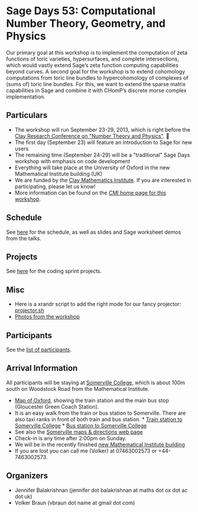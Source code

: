 

# Sage Days 53: Computational Number Theory, Geometry, and Physics

Our primary goal at this workshop is to implement the computation of zeta functions of toric varieties, hypersurfaces, and complete intersections, which would vastly extend Sage’s zeta function computing capabilities beyond curves.  A second goal for the workshop is to extend cohomology computations from toric line bundles to hypercohomology of complexes of (sums of) toric line bundles. For this, we want to extend the sparse matrix capabilities in Sage and combine it with CHomP’s discrete morse complex implementation. 


## Particulars

   * The workshop will run September 23-29, 2013, which is right before the <a class="http" href="http://www.claymath.org/workshops/NTP/">Clay Research Conference on "Number Theory and Physics"</a>.  
   * The first day (September 23) will feature an introduction to Sage for new users 
   * The remaining time (September 24-29) will be a "traditional" Sage Days workshop with emphasis on code development 
   * Everything will take place at the University of Oxford in the new Mathematical Institute building (UK) 
   * We are funded by the <a class="http" href="http://www.claymath.org">Clay Mathematics Institute</a>. If you are interested in participating, please let us know!  
   * More information can be found on the <a class="http" href="http://www.claymath.org/workshops/CNTGP/">CMI home page for this workshop</a>. 

## Schedule

See <a href="/days53/schedule">here</a> for the schedule, as well as slides and Sage worksheet demos from the talks. 


## Projects

See <a href="/days53/projects">here</a> for the coding sprint projects. 


## Misc

* Here is a xrandr script to add the right mode for our fancy projector: <a href="days53/projector.sh">projector.sh</a> 
* <a class="https" href="https://plus.google.com/u/0/photos/113421169347512599264/albums/5929088404162100449">Photos from the workshop</a> 

## Participants

See the <a href="/days53/participants">list of participants</a>. 


## Arrival Information

All participants will be staying at <a class="http" href="http://www.some.ox.ac.uk">Somerville College</a>, which is about 100m south on Woodstock Road from the Mathematical Institute.  

   * <a href="days53/Somerville.pdf">Map of Oxford</a>, showing the train station and the main bus stop (Gloucester Green Coach Station). 
   * It is an easy walk from the train or bus station to Somerville. There are also taxi ranks in front of both train and bus station. 
               * <a class="https" href="https://www.google.com/maps?saddr=Oxford+%4051.753500,-1.270150&amp;daddr=51.7559368,-1.2593907+to:Somerville+College,+Woodstock+Road,+Oxford,+United+Kingdom&amp;hl=en&amp;sll=51.756272,-1.261797&amp;sspn=0.009085,0.01193&amp;geocode=FRyyFQMdep7s_w%3BFaC7FQMdgsjs_ymjl6QJpsZ2SDH792EKYoun3Q%3BFYLKFQMdw8Ds_yFyfv3fKw2CAilDvSAgF8R2SDFyfv3fKw2CAg&amp;oq=Somer&amp;dirflg=w&amp;mra=dpe&amp;mrsp=1&amp;sz=16&amp;via=1&amp;t=m&amp;z=16">Train station to Somerville College</a> 
               * <a class="https" href="https://www.google.com/maps?saddr=St.+George%27s+Pl&amp;daddr=Somerville+College,+Woodstock+Road,+Oxford,+United+Kingdom&amp;hl=en&amp;ll=51.75687,-1.261582&amp;spn=0.009085,0.01193&amp;sll=51.757003,-1.261582&amp;sspn=0.009085,0.01193&amp;geocode=Fd6zFQMdzsDs_w%3BFYLKFQMdw8Ds_yFyfv3fKw2CAilDvSAgF8R2SDFyfv3fKw2CAg&amp;oq=glou&amp;dirflg=w&amp;mra=ls&amp;t=m&amp;z=16">Bus station to Somerville College</a> 
   * See also the <a class="http" href="http://www.some.ox.ac.uk/268/all/1/Maps_and_directions.aspx">Somerville maps & directions web page</a> 
   * Check-in is any time after 2:00pm on Sunday. 
   * We will be in the recently finished <a class="http" href="http://www.maths.ox.ac.uk/about/travel">new Mathematical Institute building</a>  
   * If you are lost you can call me (Volker) at 07463002573 or +44-7463002573. 

## Organizers

   * Jennifer Balakrishnan (jennifer dot balakrishnan at maths dot ox dot ac dot uk) 
   * Volker Braun (vbraun dot name at gmail dot com) 